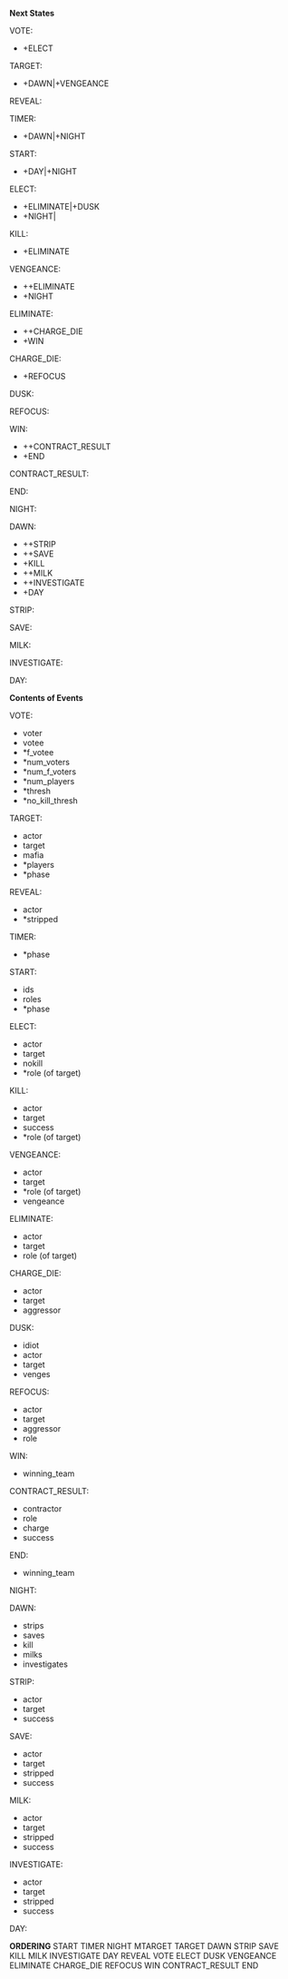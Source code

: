 __Next States__

VOTE:
-  +ELECT

TARGET:
-  +DAWN|+VENGEANCE

REVEAL:

TIMER:
-  +DAWN|+NIGHT

START:
-  +DAY|+NIGHT

ELECT:
-  +ELIMINATE|+DUSK
-  +NIGHT|

KILL:
-  +ELIMINATE

VENGEANCE:
-  ++ELIMINATE
-  +NIGHT

ELIMINATE:
-  ++CHARGE_DIE
-  +WIN

CHARGE_DIE:
-  +REFOCUS

DUSK:

REFOCUS:

WIN:
-  ++CONTRACT_RESULT
-  +END

CONTRACT_RESULT:

END:

NIGHT:

DAWN:
-  ++STRIP
-  ++SAVE
-  +KILL
-  ++MILK
-  ++INVESTIGATE
-  +DAY

STRIP:

SAVE:

MILK:

INVESTIGATE:

DAY:

__Contents of Events__

VOTE:
- voter
- votee
- *f_votee
- *num_voters
- *num_f_voters
- *num_players
- *thresh
- *no_kill_thresh

TARGET:
- actor
- target
- mafia
- *players
- *phase

REVEAL:
- actor
- *stripped

TIMER:
- *phase

START:
- ids
- roles
- *phase

ELECT:
- actor
- target
- nokill
- *role (of target)

KILL:
- actor
- target
- success
- *role (of target)

VENGEANCE:
- actor
- target
- *role (of target)
- vengeance

ELIMINATE:
- actor
- target
- role (of target)

CHARGE_DIE:
- actor
- target
- aggressor

DUSK:
- idiot
- actor
- target
- venges

REFOCUS:
- actor
- target
- aggressor
- role

WIN:
- winning_team

CONTRACT_RESULT:
- contractor
- role
- charge
- success

END:
- winning_team

NIGHT:

DAWN:
- strips
- saves
- kill
- milks
- investigates

STRIP:
- actor
- target
- success

SAVE:
- actor
- target
- stripped
- success

MILK:
- actor
- target
- stripped
- success

INVESTIGATE:
- actor
- target
- stripped
- success

DAY:


__ORDERING__
START
TIMER
NIGHT
MTARGET
TARGET
DAWN
STRIP
SAVE
KILL
MILK
INVESTIGATE
DAY
REVEAL
VOTE
ELECT
DUSK
VENGEANCE
ELIMINATE
CHARGE_DIE
REFOCUS
WIN
CONTRACT_RESULT
END